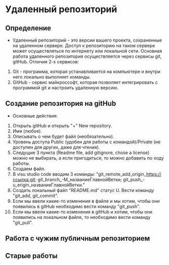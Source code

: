 # Удаленный репозиторий

## Определение
* Удаленный репозиторий - это версии вашего проекта, сохраненные на удаленном сервере. Доступ к репозиторию на таком сервере может осуществляться по интернету или локальной сети. 
Основная работа удаленного репозитория осуществляется через сервисы git, gitHub.
Отличия 2-х сервисов:
1. Git - программа, которая устанавливается на компьютере и внутри него локально выполняет команды.
2. GitHub - сервис майкроссофт, которая позволяет интегрировать с программой git и настроить удаленную версию.

## Создание репозитория на gitHub
* Основные действия:
1. Открыть gitHub и открыть "+" New repository.
2. Имя (любое).
3. Описывать о чем будет файл (необязательно).
4. Уровень доступа Public (удобен для работы с командой)/Private (не доступен для других, даже для чтения).
5. Следущие 3 пункта (Readme file, add gitignore, chose a license) можно не выбирать, а если пригодиться, то можно добавить по ходу работы.
6. Создаем файл. 
7. В visu studio code вводим 3 команды: "git_remote_add_origin_https://ссылка.git; git_branch_-M_названиеГлавнойВетки; git_push_-u_erigin_названиеГлавнойВетки."
8. Создать локальный файл "README.md" статус U. Вести команду "git_add, git_commit".
9. Если мы ввели какие-то изменения в файле и мы хотим, чтобы они появились в gitHub необходимо вести команду "git_push".
10. Если мы ввели какие-то изменения в gitHub и хотим, чтобы они появились на локальном файле, то необходимо вести команду "git_pull".


## Работа с чужим публичным репозиторием

## Старые работы